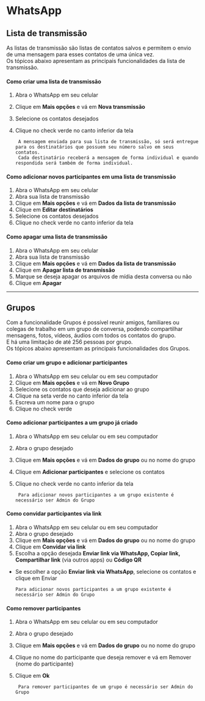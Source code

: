 # WhatsApp
## Lista de transmissão

As listas de transmissão são listas de contatos salvos e permitem o envio de uma mensagem para esses contatos de uma única vez.<br>
Os tópicos abaixo apresentam as principais funcionalidades da lista de transmissão.<br>

#### Como criar uma lista de transmissão
1. Abra o WhatsApp em seu celular
2. Clique em **Mais opções** e vá em **Nova transmissão**
3. Selecione os contatos desejados
4. Clique no check verde no canto inferior da tela

		A mensagem enviada para sua lista de transmissão, só será entregue para os destinatários que possuem seu número salvo em seus contatos.
        Cada destinatário receberá a mensagem de forma individual e quando respondida será também de forma individual.

#### Como adicionar novos participantes em uma lista de transmissão
1. Abra o WhatsApp em seu celular
2. Abra sua lista de transmissão
3. Clique em **Mais opções** e vá em **Dados da lista de transmissão**
4. Clique em **Editar destinatários**
5. Selecione os contatos desejados
6. Clique no check verde no canto inferior da tela

#### Como apagar uma lista de transmissão
1. Abra o WhatsApp em seu celular
2. Abra sua lista de transmissão
3. Clique em **Mais opções** e vá em **Dados da lista de transmissão**
4. Clique em **Apagar lista de transmissão**
5. Marque se deseja apagar os arquivos de mídia desta conversa ou não
6. Clique em **Apagar**

------



## Grupos

Com a funcionalidade Grupos é possível reunir amigos, familiares ou colegas de trabalho em um grupo de conversa, podendo compartilhar mensagens, fotos, vídeos, áudios com todos os contatos do grupo.<br>
E há uma limitação de até 256 pessoas por grupo.<br>
Os tópicos abaixo apresentam as principais funcionalidades dos Grupos.<br>

#### Como criar um grupo e adicionar participantes
1. Abra o WhatsApp em seu celular ou em seu computador
2. Clique em **Mais opções** e vá em **Novo Grupo**
3. Selecione os contatos que deseja adicionar ao grupo
4. Clique na seta verde no canto inferior da tela
5. Escreva um nome para o grupo
6. Clique no check verde

#### Como adicionar participantes a um grupo já criado
1. Abra o WhatsApp em seu celular ou em seu computador
2. Abra o grupo desejado
3. Clique em **Mais opções** e vá em **Dados do grupo** ou no nome do grupo
4. Clique em **Adicionar participantes** e selecione os contatos
5. Clique no check verde no canto inferior da tela 

		Para adicionar novos participantes a um grupo existente é necessário ser Admin do Grupo
                
#### Como convidar participantes via link
1. Abra o WhatsApp em seu celular ou em seu computador
2. Abra o grupo desejado
3. Clique em **Mais opções** e vá em **Dados do grupo** ou no nome do grupo
4. Clique em **Convidar via link**
5. Escolha a opção desejada **Enviar link via WhatsApp, Copiar link, Compartilhar link** (via outros apps) ou **Código QR**
* Se escolher a opção **Enviar link via WhatsApp**, selecione os contatos e clique em Enviar

      Para adicionar novos participantes a um grupo existente é necessário ser Admin do Grupo

    
#### Como remover participantes
1. Abra o WhatsApp em seu celular ou em seu computador
2. Abra o grupo desejado
3. Clique em **Mais opções** e vá em **Dados do grupo** ou no nome do grupo
4. Clique no nome do participante que deseja remover e vá em Remover {nome do participante}
5. Clique em **Ok**

		Para remover participantes de um grupo é necessário ser Admin do Grupo
